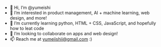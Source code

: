 - 👋 Hi, I’m @yumeishi
- 👀 I’m interested in product management, AI + machine learning, web design, and more!
- 🌱 I’m currently learning python, HTML + CSS, JavaScript, and hopefully how to leat code
- 💞️ I’m looking to collaborate on apps and web design!
- 📫 Reach me at yumeiishii@gmail.com :)

<!---
yumeishi/yumeishi is a ✨ special ✨ repository because its `README.md` (this file) appears on your GitHub profile.
You can click the Preview link to take a look at your changes.
--->
